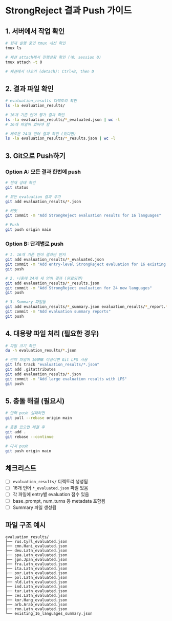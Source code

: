 # StrongReject 결과 Push 가이드

## 1. 서버에서 작업 확인
```bash
# 현재 실행 중인 tmux 세션 확인
tmux ls

# 세션 attach해서 진행상황 확인 (예: session 0)
tmux attach -t 0

# 세션에서 나오기 (detach): Ctrl+B, then D
```

## 2. 결과 파일 확인
```bash
# evaluation_results 디렉토리 확인
ls -la evaluation_results/

# 16개 기존 언어 평가 결과 확인
ls -la evaluation_results/*_evaluated.json | wc -l
# 16개 파일이 있어야 함

# 새로운 24개 언어 결과 확인 (있다면)
ls -la evaluation_results/*_results.json | wc -l
```

## 3. Git으로 Push하기

### Option A: 모든 결과 한번에 push
```bash
# 현재 상태 확인
git status

# 모든 evaluation 결과 추가
git add evaluation_results/*.json

# 커밋
git commit -m "Add StrongReject evaluation results for 16 languages"

# Push
git push origin main
```

### Option B: 단계별로 push
```bash
# 1. 16개 기존 언어 결과만 먼저
git add evaluation_results/*_evaluated.json
git commit -m "Add entry-level StrongReject evaluation for 16 existing languages"
git push

# 2. 나중에 24개 새 언어 결과 (완료되면)
git add evaluation_results/*_results.json
git commit -m "Add StrongReject evaluation for 24 new languages"
git push

# 3. Summary 파일들
git add evaluation_results/*_summary.json evaluation_results/*_report.*
git commit -m "Add evaluation summary reports"
git push
```

## 4. 대용량 파일 처리 (필요한 경우)
```bash
# 파일 크기 확인
du -h evaluation_results/*.json

# 만약 파일이 100MB 이상이면 Git LFS 사용
git lfs track "evaluation_results/*.json"
git add .gitattributes
git add evaluation_results/*.json
git commit -m "Add large evaluation results with LFS"
git push
```

## 5. 충돌 해결 (필요시)
```bash
# 만약 push 실패하면
git pull --rebase origin main

# 충돌 있으면 해결 후
git add .
git rebase --continue

# 다시 push
git push origin main
```

## 체크리스트
- [ ] `evaluation_results/` 디렉토리 생성됨
- [ ] 16개 언어 `*_evaluated.json` 파일 있음
- [ ] 각 파일에 entry별 evaluation 점수 있음
- [ ] base_prompt, num_turns 등 metadata 포함됨
- [ ] Summary 파일 생성됨

## 파일 구조 예시
```
evaluation_results/
├── rus.Cyrl_evaluated.json
├── cmn.Hani_evaluated.json
├── deu.Latn_evaluated.json
├── spa.Latn_evaluated.json
├── jpn.Jpan_evaluated.json
├── fra.Latn_evaluated.json
├── ita.Latn_evaluated.json
├── por.Latn_evaluated.json
├── pol.Latn_evaluated.json
├── nld.Latn_evaluated.json
├── ind.Latn_evaluated.json
├── tur.Latn_evaluated.json
├── ces.Latn_evaluated.json
├── kor.Hang_evaluated.json
├── arb.Arab_evaluated.json
├── ron.Latn_evaluated.json
└── existing_16_languages_summary.json
```